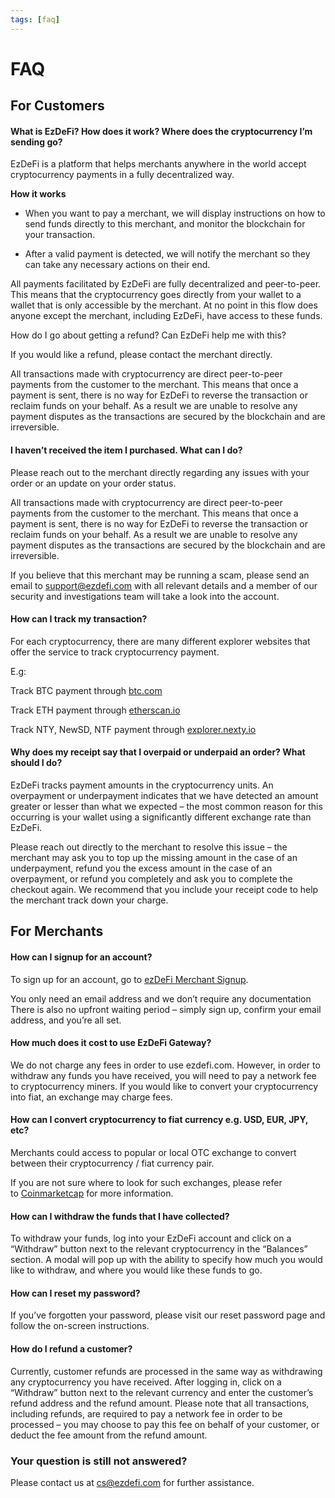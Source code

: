```yaml
---
tags: [faq]
---
```

# FAQ
## For Customers
#### What is EzDeFi? How does it work? Where does the cryptocurrency I’m sending go?

EzDeFi is a platform that helps merchants anywhere in the world accept cryptocurrency payments in a fully decentralized way.

**How it works**

-   When you want to pay a merchant, we will display instructions on how to send funds directly to this merchant, and monitor the blockchain for your transaction.

-   After a valid payment is detected, we will notify the merchant so they can take any necessary actions on their end.

All payments facilitated by EzDeFi are fully decentralized and peer-to-peer. This means that the cryptocurrency goes directly from your wallet to a wallet that is only accessible by the merchant. At no point in this flow does anyone except the merchant, including EzDeFi, have access to these funds.

How do I go about getting a refund? Can EzDeFi help me with this?

If you would like a refund, please contact the merchant directly.

All transactions made with cryptocurrency are direct peer-to-peer payments from the customer to the merchant. This means that once a payment is sent, there is no way for EzDeFi to reverse the transaction or reclaim funds on your behalf. As a result we are unable to resolve any payment disputes as the transactions are secured by the blockchain and are irreversible.

#### I haven’t received the item I purchased. What can I do?

Please reach out to the merchant directly regarding any issues with your order or an update on your order status.

All transactions made with cryptocurrency are direct peer-to-peer payments from the customer to the merchant. This means that once a payment is sent, there is no way for EzDeFi to reverse the transaction or reclaim funds on your behalf. As a result we are unable to resolve any payment disputes as the transactions are secured by the blockchain and are irreversible.

If you believe that this merchant may be running a scam, please send an email to support@ezdefi.com  with all relevant details and a member of our security and investigations team will take a look into the account.

#### How can I track my transaction?

For each cryptocurrency, there are many different explorer websites that offer the service to track cryptocurrency payment.

E.g:

Track BTC payment through [btc.com](https://btc.com/)

Track ETH payment through [etherscan.io](https://etherscan.io/)

Track NTY, NewSD, NTF payment through [explorer.nexty.io](https://explorer.nexty.io/)

#### Why does my receipt say that I overpaid or underpaid an order? What should I do?

EzDeFi tracks payment amounts in the cryptocurrency units. An overpayment or underpayment indicates that we have detected an amount greater or lesser than what we expected – the most common reason for this occurring is your wallet using a significantly different exchange rate than EzDeFi.

Please reach out directly to the merchant to resolve this issue – the merchant may ask you to top up the missing amount in the case of an underpayment, refund you the excess amount in the case of an overpayment, or refund you completely and ask you to complete the checkout again. We recommend that you include your receipt code to help the merchant track down your charge.

## For Merchants

#### How can I signup for an account?

To sign up for an account, go to [ezDeFi Merchant Signup](https://merchant.ezdefi.com/register).

You only need an email address and we don’t require any documentation
There is also no upfront waiting period – simply sign up, confirm your email address, and you’re all set.

#### How much does it cost to use EzDeFi Gateway?

We do not charge any fees in order to use ezdefi.com. However, in order to withdraw any funds you have received, you will need to pay a network fee to cryptocurrency miners. If you would like to convert your cryptocurrency into fiat, an exchange may charge fees.

#### How can I convert cryptocurrency to fiat currency e.g. USD, EUR, JPY, etc?

Merchants could access to popular or local OTC exchange to convert between their cryptocurrency / fiat currency pair.

If you are not sure where to look for such exchanges, please refer to [Coinmarketcap](https://coinmarketcap.com/rankings/exchanges/liquidity/) for more information.

#### How can I withdraw the funds that I have collected?

To withdraw your funds, log into your EzDeFi account and click on a “Withdraw” button next to the relevant cryptocurrency in the “Balances” section. A modal will pop up with the ability to specify how much you would like to withdraw, and where you would like these funds to go.

#### How can I reset my password?

If you’ve forgotten your password, please visit our reset password page and follow the on-screen instructions.

#### How do I refund a customer?

Currently, customer refunds are processed in the same way as withdrawing any cryptocurrency you have received. After logging in, click on a “Withdraw” button next to the relevant currency and enter the customer’s refund address and the refund amount. Please note that all transactions, including refunds, are required to pay a network fee in order to be processed – you may choose to pay this fee on behalf of your customer, or deduct the fee amount from the refund amount.

### Your question is still not answered?

Please contact us at cs@ezdefi.com for further assistance.
